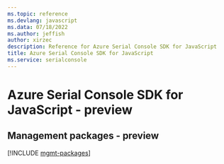 ```yaml
---
ms.topic: reference
ms.devlang: javascript
ms.data: 07/18/2022
ms.author: jeffish
author: xirzec
description: Reference for Azure Serial Console SDK for JavaScript
title: Azure Serial Console SDK for JavaScript
ms.service: serialconsole
---
```

# Azure Serial Console SDK for JavaScript - preview

## Management packages - preview
[!INCLUDE [mgmt-packages](serial-console-mgmt-index.md)]
